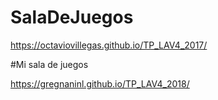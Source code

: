 
# SalaDeJuegos
https://octaviovillegas.github.io/TP_LAV4_2017/

#Mi sala de juegos

https://gregnaninl.github.io/TP_LAV4_2018/
